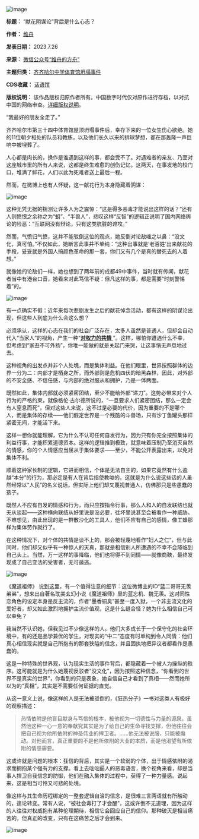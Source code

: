 ![image](https://chinadigitaltimes.net/chinese/files/2023/07/post-698632-64c1e9b7b2a03.)




**标题：** “献花阴谋论”背后是什么心态？  

**作者：** [维舟](https://chinadigitaltimes.net/space/维舟)  

**发表日期：** 2023.7.26  

**来源：** [微信公众号“维舟的方舟”](https://mp.weixin.qq.com/s/yvXNwyiG1eyVeVH946yL8w)  

**主题归类：** [齐齐哈尔中学体育馆坍塌事件](https://chinadigitaltimes.net/space/齐齐哈尔中学体育馆坍塌事件)  

**CDS收藏：** [话语馆](https://chinadigitaltimes.net/space/%E8%AF%9D%E8%AF%AD%E9%A6%86)  

**版权说明：** 该作品版权归原作者所有。中国数字时代仅对原作进行存档，以对抗中国的网络审查。[详细版权说明](https://chinadigitaltimes.net/chinese/copyright)。


“我最好的朋友全走了。”


齐齐哈尔市第三十四中体育馆屋顶坍塌事件后，幸存下来的一位女生伤心欲绝。她的11位朝夕相处的队员和教练，以及他们长久以来的排球梦想，都在那轰隆一声巨响中被埋葬了。


人心都是肉长的，换作是谁遇到这样的事，都会受不了。对遇难者的亲友、乃至对这座城市里的所有人来说，这都是终生难愈的创伤记忆。这两天，在事发地的校门口，堆满了鲜花，人们以此为死难者送上最后一程。


然而，在微博上也有人怀疑，这一献花行为本身隐藏着阴谋：


![image](https://chinadigitaltimes.net/chinese/files/2023/07/post-698632-64c1e9b7c02d5.)


这种无凭无据的揣测让许多人为之震惊：“这是得多恶毒才能说出这样的话？”还有人则愤恨之余称之为“蛆”、“半兽人”，悲叹这样“反智”的逻辑正说明了国内网络舆论的险恶：“互联网没有辩论，只有这类肮脏的诽攻。”


然而，气愤归气愤，这并不能驳倒这位的观点，她反倒对论敌嗤之以鼻：“没文化，真可怕。”不仅如此，她断言此事并不单纯：“这种出事就是‘老百姓’出来献花的手段，妥妥就是外国人搞颜色革命的那一套，你们又有几个是真的替死去的人着想。”


就像她的论敌们一样，她也想到了两年前的成都49中事件，当时就有传闻，献花者当中有港台口音，她看来对此笃信不疑：但凡这样的事，都是需要“时刻警惕着”的。


![image](https://chinadigitaltimes.net/chinese/files/2023/07/post-698632-64c1e9b7ca539.)


有一点确实不假：近年来每次悲剧发生之后的献花悼念活动，都有这样的阴谋论出现，但这些人到底为什么会这么想？


必须承认，这样的心态在我们的社会广泛存在，太多人虽然是普通人，但却会自动代入“当家人”的视角，产生一种“[**对权力的共情** ](http://mp.weixin.qq.com/s?__biz=MzA3OTg4MzY1Mg==\&mid=2651589430\&idx=1\&sn=853e643457cec7fa410ab7f1a800cbe0\&chksm=845417ddb3239ecbff664c4bf6976137cc719f8a6a7b6e451b2b7fdf13653178dc61e7bed83f\&scene=21#wechat_redirect)”。这样，哪怕你遭遇什么不幸，但考虑到“家丑不可外扬”，你唯一能做的就是关起门来哭，让这事悄无声息地过去。


这种视角的出发点并非个人处境，而是集体利益。在他们眼里，世界按照群体的边界一分为二：内部才是栖身之所，而外部则是危机四伏的暗黑森林，因此，对外部的不安全感、不信任感，与内部的绝对服从和拥护，乃是一体两面。


既然如此，集体内部就必须紧密团结，至少不能给外部“递刀”。这势必带来对个人行为的严格约束，就像格伦·古尔德所说的，“一旦要求人们紧密团结，那么一定会有人窒息而死”，但对这些人来说，这不过是必要的代价，因为重要的不是哪个人，而是集体的存续——他们假定世界是一个残酷的斗兽场，只有沙丁鱼罐头那样紧密无间，才能活下来。


这样一想你就能理解，它为什么不认可任何自发行为，因为只有你完全按照集体的利益行事，才能积累道德资本。这样的逻辑推到极致，就意味着压制乃至消灭自然的情感，你的个人情感应当屈从于集体要求——至少，不能公开表露出来，以免对集体不利。


顺着这种家长制的逻辑，它进而相信，个体是无法自主的，如果它竟然有什么逾越“本分”的行为，那必定是有人在背后指使教唆的。这就是为什么说这些话的人虽然经常以“人民”的名义说话，但实际上他们却又蔑视普通人，仿佛那只是些愚蠢的孩子。


既然人不应有自发的情感和行为，而只应按指令行事，那么人和人的自发联结也就无从谈起——这种横向联结从好里说是没必要，往坏里说甚至会被看作一种威胁。不难想见，由此出现的是一群散沙化的工具人，他们不应有自己的感情，像工蜂那样为集体劳作就行了。


在这种情况下，对个体的共情是谈不上的，那会被轻蔑地看作“妇人之仁”，但与此同时，他们却又似乎有一种惊人的天真，那就是相信别人所遭遇的不幸不会降临到自己头上。当然，万一这样的事降临，他们也将得不到同情——就像商鞅，最终发现成了自己变法的受害者，无可遁逃。


![image](https://chinadigitaltimes.net/chinese/files/2023/07/post-698632-64c1e9b7deb6f.png)  

《魔道祖师》
说到这里，有一个值得注意的细节：这位微博主的ID“蓝二哥哥无羡弟弟”，想来出自著名耽美玄幻小说《魔道祖师》里的蓝忘机、魏无羡。这对同性恋角色的设定本身是反主流的，作者“墨香铜臭”甚至一度入狱，一个非主流文化的爱好者，却又如此激烈地拥护主流价值观，这是什么缝合怪？她为什么相信自己可以幸免？


我当然不认识她，但我见过不少像这样的人。他们大多成长于一个保守化的社会环境中，有的还是品学兼优的学生，对现实的“中二”态度有时单纯到令人同情：他们真心相信现实就是自己所抱有的那套狭隘的信念，并且固执地把异议者都看作是愚蠢的。


这是一种特殊的世界观，认为现实生活的事件背后，都隐藏着一个被人为操纵的秩序。这可能就是为什么她蔑视反驳者“没文化”，因为按照这种信念，“你看到的世界不是真实的世界”，你看到的只是表象，她自信自己才看到了真相——然而她所以为的“真相”，其实是不需要任何证据的直觉。


从这一意义上说，像这样的人是无法被驳倒的，《狂热分子》一书对这类人有极好的观察描述：



> 
> 热情依附是他盲目献身与笃信的根本，被他视为一切德性与力量的源泉。虽然他这种一心一意的奉献究其实是为了给自己的生命寻找支撑，但他往往会把自己视为他所依附的神圣伟业的捍卫者。……他无法被说服，只能被煽动。对他而言，真正重要的不是他所依附的大业的本质，而是他渴望有所依附的情感需要。
> 
> 
> 


这或许就是问题的根本：狂信的背后，其实是一个软弱的个体，出于情感依附的渴求而拥抱某个强有力的支撑。看上去咄咄逼人的恶毒语言，换个视角来看，却是当事人捍卫自我信念的防御，他们在融入集体的过程中，获得了一种力量感。说起来，这是相当可怜又可悲的处境。


像这样与其生命历程绑定的一整套逻辑自洽的信念，是很难三言两语就有所触动的，遑论转变。常有人说，“被社会毒打了才会醒”，这或许倒不无道理，因为这样的人往往对权威抱有某种伦理期待，相信它会回应自己的信仰。那种破灭是相当痛苦的，但真正的改变，只有在这痛苦之后才会到来。


![image](https://chinadigitaltimes.net/chinese/files/2023/07/post-698632-64c1e9b7e7c02.)



